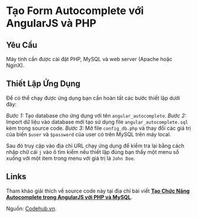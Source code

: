 # Tạo Form Autocomplete với AngularJS và PHP

## Yêu Cầu
Máy tính cần được cài đặt PHP, MySQL và web server (Apache hoặc NginX).

## Thiết Lập Ứng Dụng
Để có thể chạy được ứng dụng bạn cần hoàn tất các bước thiết lập dưới đây:

*Bước 1:* Tạo database cho ứng dụng với tên `angular_autocomplete`.
*Bước 2:* Import dữ liệu vào database mới tạo sử dụng file `angular_autocomplete.sql` kèm trong source code.
*Bước 3:* Mở file `config_db.php` và thay đổi các giá trị của biến `$user` và `$password` của user có trên MySQL trên máy local.

Sau đó truy cập vào địa chỉ URL chạy ứng dụng để kiểm tra lại bằng cách nhập chữ cái `j` vào ô tìm kiếm nếu thiết lập đúng bạn thấy một menu sổ xuống với một item trong menu với giá trị là `John Doe`.

## Links
Tham khảo giải thích về source code này tại địa chỉ bài viết <strong><a href="http://www.codehub.vn/Tao-Chuc-Nang-Autocomplete-trong-AngularJS-voi-PHP-va-MySQL" title="Autocomplete trong AngularJS với PHP và MySQL">Tạo Chức Năng Autocomplete trong AngularJS với PHP và MySQL</a></strong>.

Nguồn: <a href="http://www.codehub.vn">Codehub.vn</a>.
